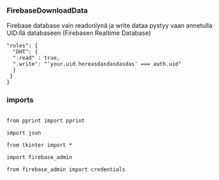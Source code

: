 ### FirebaseDownloadData

Firebase database vain readonlynä ja write dataa pystyy vaan annetulla UID:llä databaseen (Firebasen Realtime Database)
  
  

  
```{ 
"rules": {
  "DHT": {
  ".read" : true,
  ".write": "'your.uid.hereasdasdasdasdas' === auth.uid"
  }
 }
}
```  
  



### imports
```import pyrebase
  
from pprint import pprint
  
import json
  
from tkinter import *
  
import firebase_admin
  
from firebase_admin import credentials
```
  
